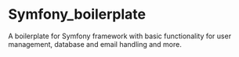 # Symfony_boilerplate
A boilerplate for Symfony framework with basic functionality for user management, database and email handling and more.
